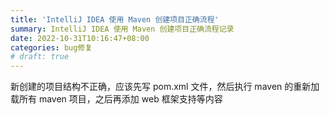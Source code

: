 ```yaml
---
title: 'IntelliJ IDEA 使用 Maven 创建项目正确流程'
summary: IntelliJ IDEA 使用 Maven 创建项目正确流程记录
date: 2022-10-31T10:16:47+08:00
categories: bug修复
# draft: true
---
```

新创建的项目结构不正确，应该先写 pom.xml 文件，然后执行 maven 的重新加载所有 maven 项目，之后再添加 web 框架支持等内容
